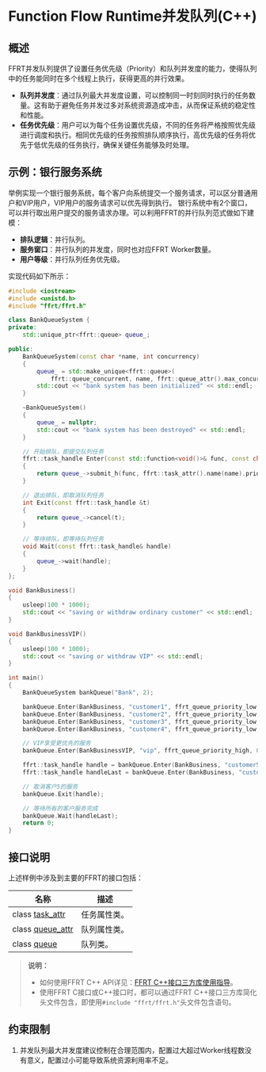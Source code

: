 # Function Flow Runtime并发队列(C++)

## 概述

FFRT并发队列提供了设置任务优先级（Priority）和队列并发度的能力，使得队列中的任务能同时在多个线程上执行，获得更高的并行效果。

- **队列并发度**：通过队列最大并发度设置，可以控制同一时刻同时执行的任务数量。这有助于避免任务并发过多对系统资源造成冲击，从而保证系统的稳定性和性能。
- **任务优先级**：用户可以为每个任务设置优先级，不同的任务将严格按照优先级进行调度和执行。相同优先级的任务按照排队顺序执行，高优先级的任务将优先于低优先级的任务执行，确保关键任务能够及时处理。

## 示例：银行服务系统

举例实现一个银行服务系统，每个客户向系统提交一个服务请求，可以区分普通用户和VIP用户，VIP用户的服务请求可以优先得到执行。
银行系统中有2个窗口，可以并行取出用户提交的服务请求办理。可以利用FFRT的并行队列范式做如下建模：

- **排队逻辑**：并行队列。
- **服务窗口**：并行队列的并发度，同时也对应FFRT Worker数量。
- **用户等级**：并行队列任务优先级。

实现代码如下所示：

```cpp
#include <iostream>
#include <unistd.h>
#include "ffrt/ffrt.h"

class BankQueueSystem {
private:
    std::unique_ptr<ffrt::queue> queue_;

public:
    BankQueueSystem(const char *name, int concurrency)
    {
        queue_ = std::make_unique<ffrt::queue>(
            ffrt::queue_concurrent, name, ffrt::queue_attr().max_concurrency(concurrency));
        std::cout << "bank system has been initialized" << std::endl;
    }

    ~BankQueueSystem()
    {
        queue_ = nullptr;
        std::cout << "bank system has been destroyed" << std::endl;
    }

    // 开始排队，即提交队列任务
    ffrt::task_handle Enter(const std::function<void()>& func, const char *name, ffrt_queue_priority_t level, int delay)
    {
        return queue_->submit_h(func, ffrt::task_attr().name(name).priority(level).delay(delay));
    }

    // 退出排队，即取消队列任务
    int Exit(const ffrt::task_handle &t)
    {
        return queue_->cancel(t);
    }

    // 等待排队，即等待队列任务
    void Wait(const ffrt::task_handle& handle)
    {
        queue_->wait(handle);
    }
};

void BankBusiness()
{
    usleep(100 * 1000);
    std::cout << "saving or withdraw ordinary customer" << std::endl;
}

void BankBusinessVIP()
{
    usleep(100 * 1000);
    std::cout << "saving or withdraw VIP" << std::endl;
}

int main()
{
    BankQueueSystem bankQueue("Bank", 2);

    bankQueue.Enter(BankBusiness, "customer1", ffrt_queue_priority_low, 0);
    bankQueue.Enter(BankBusiness, "customer2", ffrt_queue_priority_low, 0);
    bankQueue.Enter(BankBusiness, "customer3", ffrt_queue_priority_low, 0);
    bankQueue.Enter(BankBusiness, "customer4", ffrt_queue_priority_low, 0);

    // VIP享受更优先的服务
    bankQueue.Enter(BankBusinessVIP, "vip", ffrt_queue_priority_high, 0);

    ffrt::task_handle handle = bankQueue.Enter(BankBusiness, "customer5", ffrt_queue_priority_low, 0);
    ffrt::task_handle handleLast = bankQueue.Enter(BankBusiness, "customer6", ffrt_queue_priority_low, 0);

    // 取消客户5的服务
    bankQueue.Exit(handle);

    // 等待所有的客户服务完成
    bankQueue.Wait(handleLast);
    return 0;
}
```

## 接口说明

上述样例中涉及到主要的FFRT的接口包括：

| 名称                                                     | 描述         |
| -------------------------------------------------------- | ------------ |
| class [task_attr](ffrt-api-guideline-cpp.md#task_attr)   | 任务属性类。 |
| class [queue_attr](ffrt-api-guideline-cpp.md#queue_attr) | 队列属性类。 |
| class [queue](ffrt-api-guideline-cpp.md#queue)           | 队列类。     |

> **说明：**
>
> - 如何使用FFRT C++ API详见：[FFRT C++接口三方库使用指导](ffrt-development-guideline.md#using-ffrt-c-api-1)。
> - 使用FFRT C接口或C++接口时，都可以通过FFRT C++接口三方库简化头文件包含，即使用`#include "ffrt/ffrt.h"`头文件包含语句。

## 约束限制

1. 并发队列最大并发度建议控制在合理范围内，配置过大超过Worker线程数没有意义，配置过小可能导致系统资源利用率不足。
